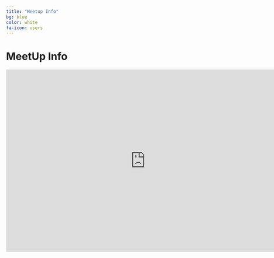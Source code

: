 ```yaml
---
title: "Meetup Info"
bg: blue
color: white
fa-icon: users
---
```


# MeetUp Info

<center>
<iframe src="http://www.meetup.com/Big-Data-Analytics-for-Cyber-Security/" width="760" height="500" frameborder="0" marginheight="0" marginwidth="0">Loading...</iframe> </center>
